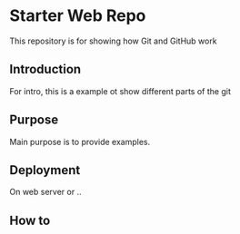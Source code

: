 # Starter Web Repo

This repository is for showing how Git and GitHub work

## Introduction
For intro, this is a example ot show different parts of the git

## Purpose
Main purpose is to provide examples.

## Deployment
On web server or ..

## How to

